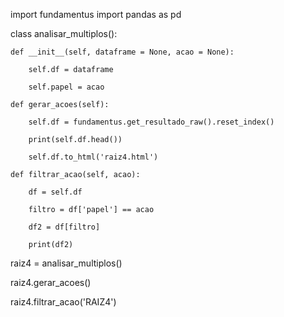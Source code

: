 import fundamentus
import pandas as pd


class analisar_multiplos():

    def __init__(self, dataframe = None, acao = None):
        
        self.df = dataframe

        self.papel = acao

    def gerar_acoes(self):

        self.df = fundamentus.get_resultado_raw().reset_index()

        print(self.df.head())

        self.df.to_html('raiz4.html')

    def filtrar_acao(self, acao):

        df = self.df

        filtro = df['papel'] == acao

        df2 = df[filtro]

        print(df2)    


raiz4 = analisar_multiplos()

raiz4.gerar_acoes()

raiz4.filtrar_acao('RAIZ4')



